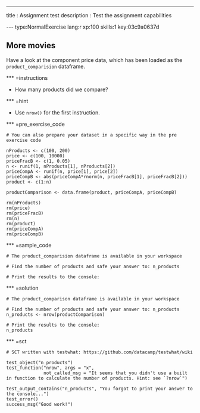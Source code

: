 ---
title       : Assignment test
description : Test the assignment capabilities

--- type:NormalExercise lang:r xp:100 skills:1 key:03c9a0637d
## More movies

Have a look at the component price data, which has been loaded as the `product_comparision` dataframe. 

*** =instructions
- How many products did we compare?

*** =hint
- Use `nrow()` for the first instruction.

*** =pre_exercise_code
```{r}
# You can also prepare your dataset in a specific way in the pre exercise code

nProducts <- c(100, 200)
price <- c(100, 10000)
priceFracB <- c(1, 0.05)
n <- runif(1, nProducts[1], nProducts[2])
priceCompA <- runif(n, price[1], price[2])
priceCompB <- abs(priceCompA*rnorm(n, priceFracB[1], priceFracB[2]))
product <- c(1:n)

productComparison <- data.frame(product, priceCompA, priceCompB)

rm(nProducts)
rm(price)
rm(priceFracB)
rm(n)
rm(product)
rm(priceCompA)
rm(priceCompB)
```

*** =sample_code
```{r}
# The product_comparision dataframe is available in your workspace

# Find the number of products and safe your answer to: n_products

# Print the results to the console:

```

*** =solution
```{r}
# The product_comparison dataframe is available in your workspace

# Find the number of products and safe your answer to: n_products
n_products <- nrow(productComparison)

# Print the results to the console:
n_products
```

*** =sct
```{r}
# SCT written with testwhat: https://github.com/datacamp/testwhat/wiki

test_object("n_products")
test_function("nrow", args = "x",
              not_called_msg = "It seems that you didn't use a built in function to calculate the number of products. Hint: see `?nrow`")
              
test_output_contains("n_products", "You forgot to print your answer to the console...")
test_error()
success_msg("Good work!")
```
